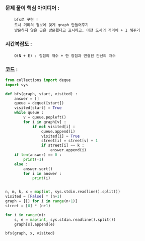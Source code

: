 ### 문제 풀이 핵심 아이디어 :
        bfs로 구현 !
        도시 거리의 정보에 맞게 graph 만들어주기
        방문하지 않은 곳은 방문했다고 표시하고, 이전 도시의 거리에 + 1 해주기
        
### 시간복잡도 :    
        O(N + E) : 정점의 개수 + 한 정점과 연결된 간선의 개수

### 코드 :
```python
from collections import deque
import sys

def bfs(graph, start, visited) :
    answer = []
    queue = deque([start])
    visited[start] = True
    while queue :
        v = queue.popleft()
        for i in graph[v] :
            if not visited[i] :
                queue.append(i)
                visited[i] = True
                street[i] = street[v] + 1
                if street[i] == k :
                    answer.append(i)
    if len(answer) == 0 :
        print(-1)
    else :
        answer.sort()
        for i in answer :
            print(i)


n, m, k, x = map(int, sys.stdin.readline().split())
visited = [False] * (n+1)
graph = [[] for i in range(n+1)]
street = [0] * (n+1)

for i in range(m):
    s, e = map(int, sys.stdin.readline().split())
    graph[s].append(e)

bfs(graph, x, visited)
```
